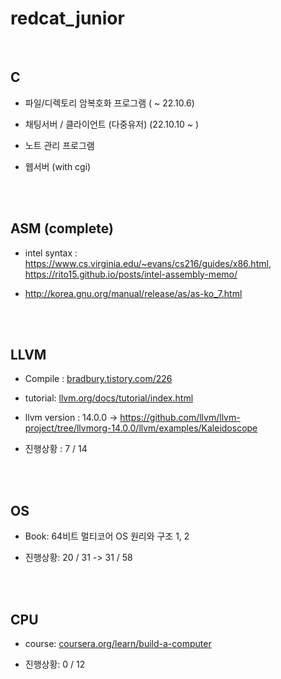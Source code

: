 # redcat_junior

<br>

## C

+ 파일/디렉토리 암복호화 프로그램 ( ~ 22.10.6)

+ 채팅서버 / 클라이언트 (다중유저) (22.10.10 ~ )

+ 노트 관리 프로그램

+ 웹서버 (with cgi)

<br><br>

## ASM (complete)

+ intel syntax : https://www.cs.virginia.edu/~evans/cs216/guides/x86.html, https://rito15.github.io/posts/intel-assembly-memo/

+ http://korea.gnu.org/manual/release/as/as-ko_7.html

<br><br>

## LLVM

+ Compile : <a href="https://bradbury.tistory.com/226">bradbury.tistory.com/226</a>

+ tutorial: <a href="https://llvm.org/docs/tutorial/index.html">llvm.org/docs/tutorial/index.html</a>

+ llvm version : 14.0.0 -> https://github.com/llvm/llvm-project/tree/llvmorg-14.0.0/llvm/examples/Kaleidoscope 

+ 진행상황 : 7 / 14

<br><br>

## OS

+ Book: 64비트 멀티코어 OS 원리와 구조 1, 2

+ 진행상황: 20 / 31 -> 31 / 58

<br><br>

## CPU

+ course: <a href="https://www.coursera.org/learn/build-a-computer">coursera.org/learn/build-a-computer</a>

+ 진행상황: 0 / 12
